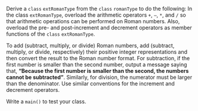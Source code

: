 Derive a `class` `extRomanType` from the `class` `romanType` to do the following: In the class `extRomanType`, overload the arithmetic operators `+`, `–`, `*`, and `/` so that arithmetic operations can be performed on Roman numbers. Also, overload the pre- and post-increment and decrement operators as member functions of the `class` `extRomanType`.

To add (subtract, multiply, or divide) Roman numbers, add (subtract, multiply, or divide, respectively) their positive integer representations and then convert the result to the Roman number format. For subtraction, if the first number is smaller than the second number, output a message saying that, **“Because the first number is smaller than the second, the numbers cannot be subtracted”**. Similarly, for division, the numerator must be larger than the denominator. Use similar conventions for the increment and decrement operators.

Write a `main()` to test your class.

